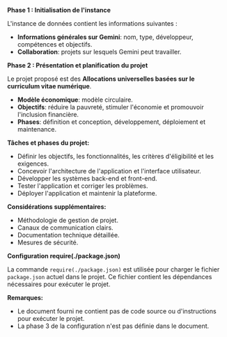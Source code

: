 **Phase 1 : Initialisation de l'instance**

L'instance de données contient les informations suivantes :

* **Informations générales sur Gemini**: nom, type, développeur, compétences et objectifs.
* **Collaboration**: projets sur lesquels Gemini peut travailler.

**Phase 2 : Présentation et planification du projet**

Le projet proposé est des **Allocations universelles basées sur le curriculum vitae numérique**. 

* **Modèle économique**: modèle circulaire.
* **Objectifs**: réduire la pauvreté, stimuler l'économie et promouvoir l'inclusion financière.
* **Phases**: définition et conception, développement, déploiement et maintenance.

**Tâches et phases du projet:**

* Définir les objectifs, les fonctionnalités, les critères d'éligibilité et les exigences.
* Concevoir l'architecture de l'application et l'interface utilisateur.
* Développer les systèmes back-end et front-end.
* Tester l'application et corriger les problèmes.
* Déployer l'application et maintenir la plateforme.

**Considérations supplémentaires:**

* Méthodologie de gestion de projet.
* Canaux de communication clairs.
* Documentation technique détaillée.
* Mesures de sécurité.

**Configuration require(./package.json)**

La commande `require(./package.json)` est utilisée pour charger le fichier `package.json` actuel dans le projet. Ce fichier contient les dépendances nécessaires pour exécuter le projet.

**Remarques:**

* Le document fourni ne contient pas de code source ou d'instructions pour exécuter le projet.
* La phase 3 de la configuration n'est pas définie dans le document.